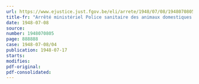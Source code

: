 ```yaml
---
url: https://www.ejustice.just.fgov.be/eli/arrete/1948/07/08/1948070805/justel
title-fr: "Arrêté ministériel Police sanitaire des animaux domestiques. -Protection des abeilles"
date: 1948-07-08
source:
number: 1948070805
page: 888888
case: 1948-07-08/04
publication: 1948-07-17
starts:
modifies:
pdf-original:
pdf-consolidated:
---
```


